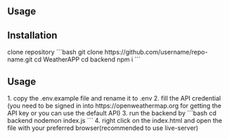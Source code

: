 ## Usage
<h2>Installation</h2>
clone repository 
```bash
git clone https://github.com/username/repo-name.git
cd WeatherAPP
cd backend
npm i
```

<h2>Usage</h2>
1. copy the .env.example file and rename it to .env
2. fill the API credential (you need to be signed in into https://openweathermap.org for getting the API key or you can use the default API)
3. run the backend by 
```bash 
cd backend
nodemon index.js
```
4. right click on the index.html and open the file with your preferred browser(recommended to use live-server)
